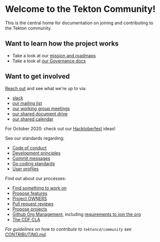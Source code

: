 # Welcome to the Tekton Community!

This is the central home for documentation on joining and contributing to the Tekton community.

## Want to learn how the project works

* Take a look at our [mission and roadmaps](roadmap.md)
* Take a look at [our Governance docs](governance.md)

## Want to get involved

[Reach out](contact.md) and see what we're up to via:

* [slack](contact.md#slack)
* [our mailing list](contact.md#mailing-list)
* [our working group meetings](working-groups.md)
* [our shared document drive](contact.md#shared-drive)
* [our shared calendar](contact.md#calendar)

For October 2020: check out our [Hacktoberfest](./hacktoberfest-2020.md) ideas!

See our standards regarding:

* [Code of conduct](code-of-conduct.md)
* [Development principles](standards.md#principles)
* [Commit messages](standards.md#commit-messages)
* [Go coding standards](standards.md#go)
* [User profiles](user-profiles.md)

Find out about our processes:

* [Find something to work on](process.md#finding-something-to-work-on)
* [Propose features](process.md#proposing-features)
* [Project OWNERS](process.md#OWNERS)
* [Pull request reviews](process.md#reviews)
* [Propose projects](process.md#proposing-projects)
* [Github Org Management](org/README.md), including [requirements to join the org](org/README.md#requirements)
* [The CDF CLA](process.md#cla)

_For guidelines on how to contribute to `tektoncd/community` see [CONTRIBUTING.md](CONTRIBUTING.md)._
